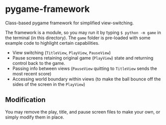# pygame-framework
Class-based pygame framework for simplified view-switching. 

The framework is a module, so you may run it by typing `$ python -m game` in the terminal (in this directory). The `game` folder is pre-loaded with some example code to highlight certain capabilities.

- View switching (`TitleView`, `PlayView`, `PauseView`)
- Pause screens retaining original game (`PlayView`) state and returning control back to the game.
- Passing info between views (`PauseView` quitting to `TitleView` sends the most recent score)
- Accessing world boundary within views (to make the ball bounce off the sides of the screen in the `PlayView`)

## Modification
You may remove the play, title, and pause screen files to make your own, or simply modify them in place.